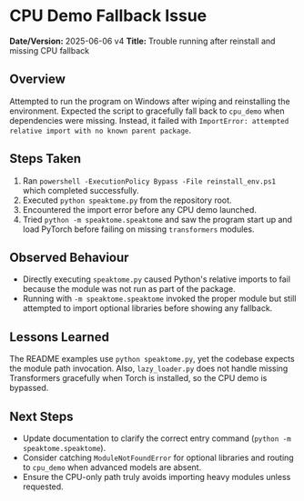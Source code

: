 # CPU Demo Fallback Issue

**Date/Version:** 2025-06-06 v4
**Title:** Trouble running after reinstall and missing CPU fallback

## Overview
Attempted to run the program on Windows after wiping and reinstalling the environment. Expected the script to gracefully fall back to `cpu_demo` when dependencies were missing. Instead, it failed with `ImportError: attempted relative import with no known parent package`.

## Steps Taken
1. Ran `powershell -ExecutionPolicy Bypass -File reinstall_env.ps1` which completed successfully.
2. Executed `python speaktome.py` from the repository root.
3. Encountered the import error before any CPU demo launched.
4. Tried `python -m speaktome.speaktome` and saw the program start up and load PyTorch before failing on missing `transformers` modules.

## Observed Behaviour
- Directly executing `speaktome.py` caused Python's relative imports to fail because the module was not run as part of the package.
- Running with `-m speaktome.speaktome` invoked the proper module but still attempted to import optional libraries before showing any fallback.

## Lessons Learned
The README examples use `python speaktome.py`, yet the codebase expects the module path invocation. Also, `lazy_loader.py` does not handle missing Transformers gracefully when Torch is installed, so the CPU demo is bypassed.

## Next Steps
- Update documentation to clarify the correct entry command (`python -m speaktome.speaktome`).
- Consider catching `ModuleNotFoundError` for optional libraries and routing to `cpu_demo` when advanced models are absent.
- Ensure the CPU-only path truly avoids importing heavy modules unless requested.
